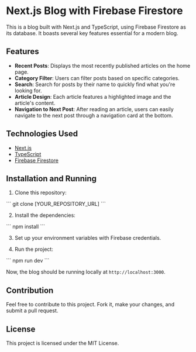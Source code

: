 # Next.js Blog with Firebase Firestore

This is a blog built with Next.js and TypeScript, using Firebase Firestore as its database. It boasts several key features essential for a modern blog.

## Features

- **Recent Posts**: Displays the most recently published articles on the home page.
- **Category Filter**: Users can filter posts based on specific categories.
- **Search**: Search for posts by their name to quickly find what you're looking for.
- **Article Design**: Each article features a highlighted image and the article's content.
- **Navigation to Next Post**: After reading an article, users can easily navigate to the next post through a navigation card at the bottom.

## Technologies Used

- [Next.js](https://nextjs.org/)
- [TypeScript](https://www.typescriptlang.org/)
- [Firebase Firestore](https://firebase.google.com/products/firestore)

## Installation and Running

1. Clone this repository:

\`\`\`
git clone [YOUR_REPOSITORY_URL]
\`\`\`

2. Install the dependencies:

\`\`\`
npm install
\`\`\`

3. Set up your environment variables with Firebase credentials.

4. Run the project:

\`\`\`
npm run dev
\`\`\`

Now, the blog should be running locally at `http://localhost:3000`.

## Contribution

Feel free to contribute to this project. Fork it, make your changes, and submit a pull request.

## License

This project is licensed under the MIT License.
